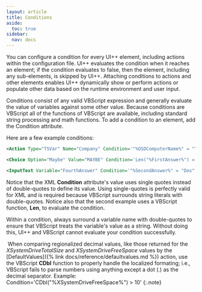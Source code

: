```yaml
---
layout: article
title: Conditions
aside:
  toc: true
sidebar:
  nav: docs
---
```


You can configure a condition for every UI++ element, including actions within the configuration file. UI++ evaluates the condition when it reaches an element; if the condition evaluates to false, then the element, including any sub-elements, is skipped by  UI++.  Attaching conditions to actions and other elements enables UI++ dynamically show or perform actions or populate other data based on the runtime environment and user input.

Conditions consist of any valid VBScript expression and generally evaluate the value of variables against some other value. Because conditions are VBScript all of the functions of VBScript are available, including standard string processing and math functions.
To add a condition to an element, add the Condition attribute.

Here are a few example conditions:

~~~ xml
<Action Type="TSVar" Name="Company" Condition='"%OSDComputerName%" = "TheBoss"'>"Acme, Inc."</Action>

<Choice Option="Maybe" Value="MAYBE" Condition='Len("%FirstAnswer%") = "5"'/>

<InputText Variable="FourthAnswer" Condition='"%SecondAnswer%" = "Dos"' Question="What is your fourth answer?" />
~~~

Notice that the XML **Condition** attribute's value uses single quotes instead of double-quotes to define its value. Using single-quotes is perfectly valid for XML and is required because VBScript surrounds string literals with double-quotes. Notice also that the second example uses a VBScript function, **Len**, to evaluate the condition.

Within a condition, always surround a variable name with double-quotes to ensure that VBScript treats the variable's value as a string. Without doing this, UI++ and VBScript cannot evaluate your condition successfully.

<i class="fa fa-info-circle"></i> When comparing regionalized decimal values, like those returned for the *XSystemDriveTotalSize* and *XSystemDriveFreeSpace* values by the [DefaultValues]({% link docs/reference/defaultvalues.md %}) action, use the VBScript **CDbl** function to properly handle the localized formating; i.e., VBScript fails to parse numbers using anything except a dot (.) as the decimal separator.
Example: Condition='CDbl("%XSystemDriveFreeSpace%") > 10'
{:.note}